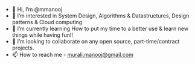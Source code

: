 - 👋 Hi, I’m @mmanooj
- 👀 I’m interested in System Design, Algorithms & Datastructures, Design patterns & Cloud computing
- 🌱 I’m currently learning How to put my time to a better use & learn new things while having fun!! 
- 💞️ I’m looking to collaborate on any open source, part-time/contract projects.
- 📫 How to reach me - murali.manooj@gmail.com

<!---
mmanooj/mmanooj is a ✨ special ✨ repository because its `README.md` (this file) appears on your GitHub profile.
You can click the Preview link to take a look at your changes.
--->
